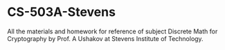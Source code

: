 # CS-503A-Stevens
All the materials and homework for reference of subject Discrete Math for Cryptography by Prof. A Ushakov at Stevens Institute of Technology.
